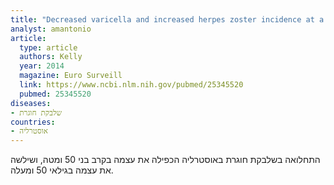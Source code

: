 ```yaml
---
title: "Decreased varicella and increased herpes zoster incidence at a sentinel medical deputising service in a setting of increasing varicella vaccine coverage in Victoria, Australia, 1998 to 2012"
analyst: amantonio
article:
  type: article
  authors: Kelly
  year: 2014
  magazine: Euro Surveill
  link: https://www.ncbi.nlm.nih.gov/pubmed/25345520
  pubmed: 25345520
diseases:
- שלבקת חוגרת
countries:
- אוסטרליה
---
```


התחלואה בשלבקת חוגרת באוסטרליה הכפילה את עצמה בקרב בני 50 ומטה, ושילשה את עצמה בגילאי 50 ומעלה.
